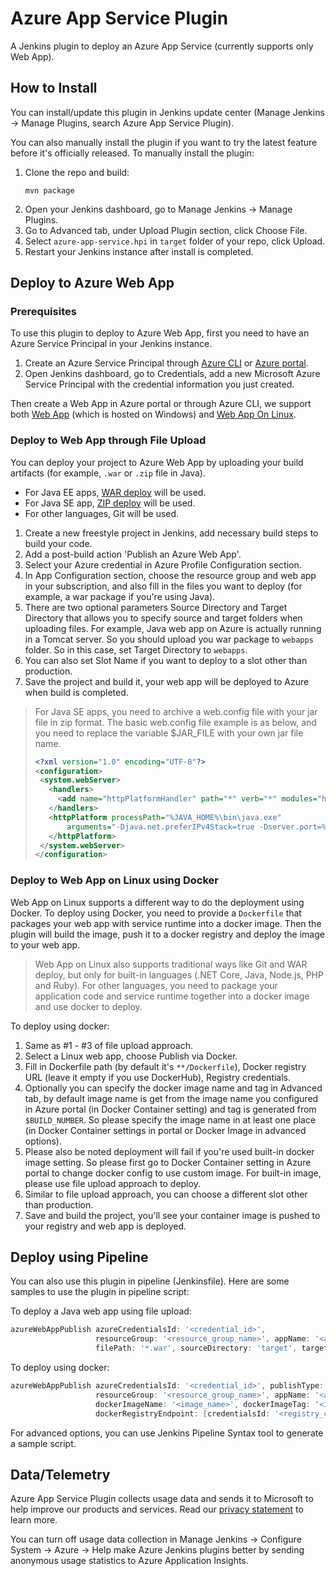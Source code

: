# Azure App Service Plugin

A Jenkins plugin to deploy an Azure App Service (currently supports only Web App).

## How to Install

You can install/update this plugin in Jenkins update center (Manage Jenkins -> Manage Plugins, search Azure App Service Plugin).

You can also manually install the plugin if you want to try the latest feature before it's officially released.
To manually install the plugin:

1. Clone the repo and build:
   ```
   mvn package
   ```
2. Open your Jenkins dashboard, go to Manage Jenkins -> Manage Plugins.
3. Go to Advanced tab, under Upload Plugin section, click Choose File.
4. Select `azure-app-service.hpi` in `target` folder of your repo, click Upload.
5. Restart your Jenkins instance after install is completed.

## Deploy to Azure Web App

### Prerequisites

To use this plugin to deploy to Azure Web App, first you need to have an Azure Service Principal in your Jenkins instance.

1. Create an Azure Service Principal through [Azure CLI](https://docs.microsoft.com/en-us/cli/azure/create-an-azure-service-principal-azure-cli?toc=%2fazure%2fazure-resource-manager%2ftoc.json) or [Azure portal](https://docs.microsoft.com/en-us/azure/azure-resource-manager/resource-group-create-service-principal-portal).
2. Open Jenkins dashboard, go to Credentials, add a new Microsoft Azure Service Principal with the credential information you just created.

Then create a Web App in Azure portal or through Azure CLI, we support both [Web App](https://azuremarketplace.microsoft.com/en-us/marketplace/apps/Microsoft.WebSite?tab=Overview) (which is hosted on Windows) and [Web App On Linux](https://azuremarketplace.microsoft.com/en-us/marketplace/apps/Microsoft.AppSvcLinux?tab=Overview).

### Deploy to Web App through File Upload

You can deploy your project to Azure Web App by uploading your build artifacts (for example, `.war` or `.zip` file in Java). 
- For Java EE apps, [WAR deploy](https://docs.microsoft.com/en-us/azure/app-service/app-service-deploy-zip#deploy-war-file) will be used. 
- For Java SE app, [ZIP deploy](https://docs.microsoft.com/en-us/azure/app-service/app-service-deploy-zip#deploy-zip-file) will be used.
- For other languages, Git will be used.

1. Create a new freestyle project in Jenkins, add necessary build steps to build your code.
2. Add a post-build action 'Publish an Azure Web App'.
3. Select your Azure credential in Azure Profile Configuration section.
4. In App Configuration section, choose the resource group and web app in your subscription, and also fill in the files you want to deploy (for example, a war package if you're using Java).
5. There are two optional parameters Source Directory and Target Directory that allows you to specify source and target folders when uploading files. For example, Java web app on Azure is actually running in a Tomcat server. So you should upload you war package to `webapps` folder. So in this case, set Target Directory to `webapps`.
6. You can also set Slot Name if you want to deploy to a slot other than production.
7. Save the project and build it, your web app will be deployed to Azure when build is completed.

> For Java SE apps, you need to archive a web.config file with your jar file in zip format. The basic web.config file example is as below, and you need to replace the variable $JAR_FILE with your own jar file name.
> ```xml
> <?xml version="1.0" encoding="UTF-8"?>
><configuration>
>  <system.webServer>
>    <handlers>
>      <add name="httpPlatformHandler" path="*" verb="*" modules="httpPlatformHandler" resourceType="Unspecified" />
>    </handlers>
>    <httpPlatform processPath="%JAVA_HOME%\bin\java.exe"
>        arguments="-Djava.net.preferIPv4Stack=true -Dserver.port=%HTTP_PLATFORM_PORT% -jar &quot;%HOME%\site\wwwroot\${JAR_FILE}&quot;">
>    </httpPlatform>
>  </system.webServer>
></configuration>
> ```

### Deploy to Web App on Linux using Docker

Web App on Linux supports a different way to do the deployment using Docker. To deploy using Docker, you need to provide a `Dockerfile` that packages your web app with service runtime into a docker image. Then the plugin will build the image, push it to a docker registry and deploy the image to your web app.

> Web App on Linux also supports traditional ways like Git and WAR deploy, but only for built-in languages (.NET Core, Java, Node.js, PHP and Ruby). For other languages, you need to package your application code and service runtime together into a docker image and use docker to deploy.

To deploy using docker:

1. Same as #1 - #3 of file upload approach.
2. Select a Linux web app, choose Publish via Docker.
3. Fill in Dockerfile path (by default it's `**/Dockerfile`), Docker registry URL (leave it empty if you use DockerHub), Registry credentials.
4. Optionally you can specify the docker image name and tag in Advanced tab, by default image name is get from the image name you configured in Azure portal (in Docker Container setting) and tag is generated from `$BUILD_NUMBER`. So please specify the image name in at least one place (in Docker Container settings in portal or Docker Image in advanced options).
5. Please also be noted deployment will fail if you're used built-in docker image setting. So please first go to Docker Container setting in Azure portal to change docker config to use custom image. For built-in image, please use file upload approach to deploy.
6. Similar to file upload approach, you can choose a different slot other than production.
7. Save and build the project, you'll see your container image is pushed to your registry and web app is deployed.

## Deploy using Pipeline

You can also use this plugin in pipeline (Jenkinsfile). Here are some samples to use the plugin in pipeline script:

To deploy a Java web app using file upload:

```groovy
azureWebAppPublish azureCredentialsId: '<credential_id>',
                   resourceGroup: '<resource_group_name>', appName: '<app_name>',
                   filePath: '*.war', sourceDirectory: 'target', targetDirectory: 'webapps'
```

To deploy using docker:

```groovy
azureWebAppPublish azureCredentialsId: '<credential_id>', publishType: 'docker',
                   resourceGroup: '<resource_group_name>', appName: '<app_name>',
                   dockerImageName: '<image_name>', dockerImageTag: '<image_tag>',
                   dockerRegistryEndpoint: [credentialsId: '<registry_credential_id>', url: "<registry_url>"]
```

For advanced options, you can use Jenkins Pipeline Syntax tool to generate a sample script.

## Data/Telemetry

Azure App Service Plugin collects usage data and sends it to Microsoft to help improve our products and services. Read our [privacy statement](http://go.microsoft.com/fwlink/?LinkId=521839) to learn more.

You can turn off usage data collection in Manage Jenkins -> Configure System -> Azure -> Help make Azure Jenkins plugins better by sending anonymous usage statistics to Azure Application Insights.
